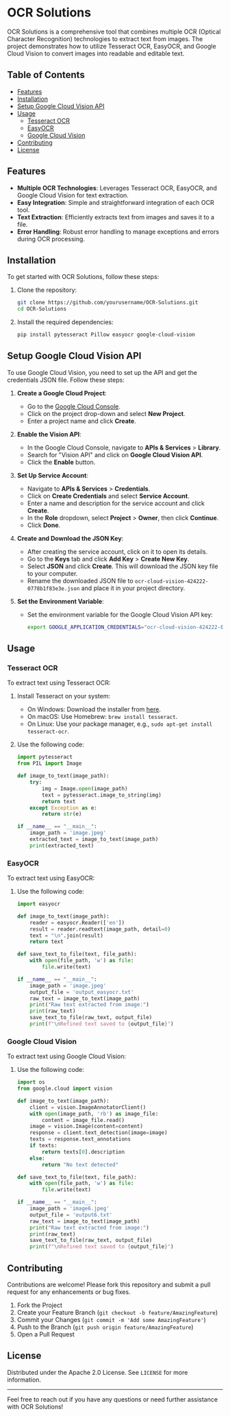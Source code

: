 # OCR Solutions

OCR Solutions is a comprehensive tool that combines multiple OCR (Optical Character Recognition) technologies to extract text from images. The project demonstrates how to utilize Tesseract OCR, EasyOCR, and Google Cloud Vision to convert images into readable and editable text.

## Table of Contents

- [Features](#features)
- [Installation](#installation)
- [Setup Google Cloud Vision API](#setup-google-cloud-vision-api)
- [Usage](#usage)
  - [Tesseract OCR](#tesseract-ocr)
  - [EasyOCR](#easyocr)
  - [Google Cloud Vision](#google-cloud-vision)
- [Contributing](#contributing)
- [License](#license)

## Features

- **Multiple OCR Technologies**: Leverages Tesseract OCR, EasyOCR, and Google Cloud Vision for text extraction.
- **Easy Integration**: Simple and straightforward integration of each OCR tool.
- **Text Extraction**: Efficiently extracts text from images and saves it to a file.
- **Error Handling**: Robust error handling to manage exceptions and errors during OCR processing.

## Installation

To get started with OCR Solutions, follow these steps:

1. Clone the repository:
   ```sh
   git clone https://github.com/yourusername/OCR-Solutions.git
   cd OCR-Solutions
   ```

2. Install the required dependencies:
   ```sh
   pip install pytesseract Pillow easyocr google-cloud-vision
   ```

## Setup Google Cloud Vision API

To use Google Cloud Vision, you need to set up the API and get the credentials JSON file. Follow these steps:

1. **Create a Google Cloud Project**:
   - Go to the [Google Cloud Console](https://console.cloud.google.com/).
   - Click on the project drop-down and select **New Project**.
   - Enter a project name and click **Create**.

2. **Enable the Vision API**:
   - In the Google Cloud Console, navigate to **APIs & Services** > **Library**.
   - Search for "Vision API" and click on **Google Cloud Vision API**.
   - Click the **Enable** button.

3. **Set Up Service Account**:
   - Navigate to **APIs & Services** > **Credentials**.
   - Click on **Create Credentials** and select **Service Account**.
   - Enter a name and description for the service account and click **Create**.
   - In the **Role** dropdown, select **Project** > **Owner**, then click **Continue**.
   - Click **Done**.

4. **Create and Download the JSON Key**:
   - After creating the service account, click on it to open its details.
   - Go to the **Keys** tab and click **Add Key** > **Create New Key**.
   - Select **JSON** and click **Create**. This will download the JSON key file to your computer.
   - Rename the downloaded JSON file to `ocr-cloud-vision-424222-0778b1f83e3e.json` and place it in your project directory.

5. **Set the Environment Variable**:
   - Set the environment variable for the Google Cloud Vision API key:
     ```sh
     export GOOGLE_APPLICATION_CREDENTIALS="ocr-cloud-vision-424222-0778b1f83e3e.json"
     ```

## Usage

### Tesseract OCR

To extract text using Tesseract OCR:

1. Install Tesseract on your system:
   - On Windows: Download the installer from [here](https://github.com/tesseract-ocr/tesseract/wiki).
   - On macOS: Use Homebrew: `brew install tesseract`.
   - On Linux: Use your package manager, e.g., `sudo apt-get install tesseract-ocr`.

2. Use the following code:

   ```python
   import pytesseract
   from PIL import Image

   def image_to_text(image_path):
       try:
           img = Image.open(image_path)
           text = pytesseract.image_to_string(img)
           return text
       except Exception as e:
           return str(e)

   if __name__ == "__main__":
       image_path = 'image.jpeg'
       extracted_text = image_to_text(image_path)
       print(extracted_text)
   ```

### EasyOCR

To extract text using EasyOCR:

1. Use the following code:

   ```python
   import easyocr

   def image_to_text(image_path):
       reader = easyocr.Reader(['en'])
       result = reader.readtext(image_path, detail=0)
       text = "\n".join(result)
       return text

   def save_text_to_file(text, file_path):
       with open(file_path, 'w') as file:
           file.write(text)

   if __name__ == "__main__":
       image_path = 'image.jpeg'
       output_file = 'output_easyocr.txt'
       raw_text = image_to_text(image_path)
       print("Raw text extracted from image:")
       print(raw_text)
       save_text_to_file(raw_text, output_file)
       print(f"\nRefined text saved to {output_file}")
   ```

### Google Cloud Vision

To extract text using Google Cloud Vision:

1. Use the following code:

   ```python
   import os
   from google.cloud import vision

   def image_to_text(image_path):
       client = vision.ImageAnnotatorClient()
       with open(image_path, 'rb') as image_file:
           content = image_file.read()
       image = vision.Image(content=content)
       response = client.text_detection(image=image)
       texts = response.text_annotations
       if texts:
           return texts[0].description
       else:
           return "No text detected"

   def save_text_to_file(text, file_path):
       with open(file_path, 'w') as file:
           file.write(text)

   if __name__ == "__main__":
       image_path = 'image6.jpeg'
       output_file = 'output6.txt'
       raw_text = image_to_text(image_path)
       print("Raw text extracted from image:")
       print(raw_text)
       save_text_to_file(raw_text, output_file)
       print(f"\nRefined text saved to {output_file}")
   ```

## Contributing

Contributions are welcome! Please fork this repository and submit a pull request for any enhancements or bug fixes.

1. Fork the Project
2. Create your Feature Branch (`git checkout -b feature/AmazingFeature`)
3. Commit your Changes (`git commit -m 'Add some AmazingFeature'`)
4. Push to the Branch (`git push origin feature/AmazingFeature`)
5. Open a Pull Request

## License

Distributed under the Apache 2.0 License. See `LICENSE` for more information.

---

Feel free to reach out if you have any questions or need further assistance with OCR Solutions!
